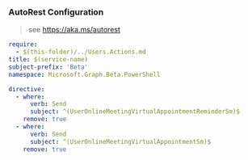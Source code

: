 ### AutoRest Configuration

> see https://aka.ms/autorest

``` yaml
require:
  - $(this-folder)/../Users.Actions.md
title: $(service-name)
subject-prefix: 'Beta'
namespace: Microsoft.Graph.Beta.PowerShell

directive:
  - where:
      verb: Send
      subject: ^(UserOnlineMeetingVirtualAppointmentReminderSm)$
    remove: true
  - where:
      verb: Send
      subject: ^(UserOnlineMeetingVirtualAppointmentSm)$
    remove: true
```
